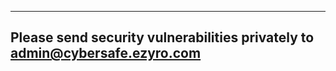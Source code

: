 -----------------------
Please send security vulnerabilities privately to admin@cybersafe.ezyro.com
-----------------------

